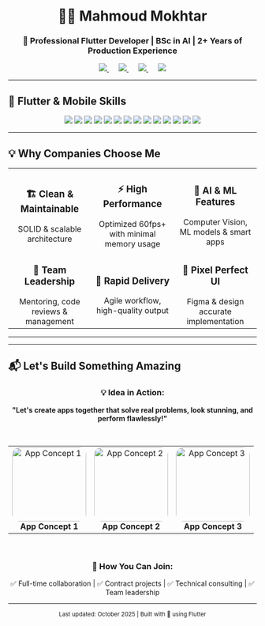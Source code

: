 <div align="center">

# 👨‍💻 Mahmoud Mokhtar
### 🚀 Professional Flutter Developer | BSc in AI | 2+ Years of Production Experience

<p align="center" style="margin-top:10px; margin-bottom:10px;">

<a href="https://wa.me/201017900067" target="_blank" style="margin:0 10px;">
  <img src="https://img.shields.io/badge/-WhatsApp-25D366?style=for-the-badge&logo=whatsapp&logoColor=white&logoWidth=30" />
</a>

<a href="https://www.linkedin.com/in/mahmoud-mokhtar-0923b236b/" target="_blank" style="margin:0 10px;">
  <img src="https://img.shields.io/badge/-LinkedIn-0A66C2?style=for-the-badge&logo=linkedin&logoColor=white&logoWidth=30" />
</a>

<a href="https://www.tiktok.com/@mahmoudmokhtar919" target="_blank" style="margin:0 10px;">
  <img src="https://img.shields.io/badge/-TikTok-000000?style=for-the-badge&logo=tiktok&logoColor=white&logoWidth=30" />
</a>

<a href="mailto:mahmoudmokhtar1212001@gmail.com" target="_blank" style="margin:0 10px;">
  <img src="https://img.shields.io/badge/-Email-D14836?style=for-the-badge&logo=gmail&logoColor=white&logoWidth=30" />
</a>

</p>

</div>

---

## 🚀 Flutter & Mobile Skills

<div align="center">

<img src="https://img.shields.io/badge/Flutter-02569B?style=for-the-badge&logo=flutter&logoColor=white" />
<img src="https://img.shields.io/badge/Dart-0175C2?style=for-the-badge&logo=dart&logoColor=white" />
<img src="https://img.shields.io/badge/State_Management-Bloc/Provider/GetX-000000?style=for-the-badge&logo=flutter&logoColor=white" />
<img src="https://img.shields.io/badge/Firebase-FFCA28?style=for-the-badge&logo=firebase&logoColor=black" />
<img src="https://img.shields.io/badge/Cloud_Firestore-FFA000?style=for-the-badge&logo=googlecloud&logoColor=white" />
<img src="https://img.shields.io/badge/SQLite-003B57?style=for-the-badge&logo=sqlite&logoColor=white" />
<img src="https://img.shields.io/badge/REST_API-009688?style=for-the-badge&logo=fastapi&logoColor=white" />
<img src="https://img.shields.io/badge/Architecture-MVVM/Clean/Repository-6A1B9A?style=for-the-badge" />
<img src="https://img.shields.io/badge/Testing-Unit/Integration-0288D1?style=for-the-badge" />
<img src="https://img.shields.io/badge/CI/CD-GitHub_Actions-24292F?style=for-the-badge&logo=github&logoColor=white" />
<img src="https://img.shields.io/badge/Animations-Lottie/Rive-F57C00?style=for-the-badge" />
<img src="https://img.shields.io/badge/iOS-000000?style=for-the-badge&logo=apple&logoColor=white" />
<img src="https://img.shields.io/badge/Android-3DDC84?style=for-the-badge&logo=android&logoColor=white" />
<img src="https://img.shields.io/badge/Desktop-607D8B?style=for-the-badge" />

</div>

---

## 💡 Why Companies Choose Me

<div align="center">

<table>
<tr>
<td width="33%" align="center">
<h3>🏗️ Clean & Maintainable</h3>
SOLID & scalable architecture
</td>
<td width="33%" align="center">
<h3>⚡ High Performance</h3>
Optimized 60fps+ with minimal memory usage
</td>
<td width="33%" align="center">
<h3>🤖 AI & ML Features</h3>
Computer Vision, ML models & smart apps
</td>
</tr>
<tr>
<td width="33%" align="center">
<h3>👥 Team Leadership</h3>
Mentoring, code reviews & management
</td>
<td width="33%" align="center">
<h3>🚀 Rapid Delivery</h3>
Agile workflow, high-quality output
</td>
<td width="33%" align="center">
<h3>🎨 Pixel Perfect UI</h3>
Figma & design accurate implementation
</td>
</tr>
</table>

</div>

---

---

## 📬 Let's Build Something Amazing

<div align="center">

### 💡 Idea in Action:
**"Let's create apps together that solve real problems, look stunning, and perform flawlessly!"**

<br>

<table>
<tr>
  <td align="center">
    <img src="https://github.com/user-attachments/assets/540ba17b-7abd-45ad-b4ae-afc3f052ea1f" alt="App Concept 1" width="150" style="border-radius:15px;" /><br>
    <b>App Concept 1</b>
  </td>
  <td align="center">
    <img src="https://raw.githubusercontent.com/Eng-Mahmoud-Mokhtar/Portfolio-Images/main/app2.png" alt="App Concept 2" width="150" style="border-radius:15px;" /><br>
    <b>App Concept 2</b>
  </td>
  <td align="center">
    <img src="https://raw.githubusercontent.com/Eng-Mahmoud-Mokhtar/Portfolio-Images/main/app3.png" alt="App Concept 3" width="150" style="border-radius:15px;" /><br>
    <b>App Concept 3</b>
  </td>
</tr>
</table>

<br>

### 🚀 How You Can Join:
✅ Full-time collaboration | ✅ Contract projects | ✅ Technical consulting | ✅ Team leadership

</div>

---

<div align="center">
<sub>Last updated: October 2025 | Built with 💙 using Flutter</sub>
</div>
